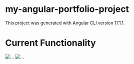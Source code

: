 # my-angular-portfolio-project

This project was generated with [Angular CLI](https://github.com/angular/angular-cli) version 17.1.1.

# Current Functionality
![...](https://github.com/pippin-29/my-angular-portfolio-project/blob/main/screenshots/Screenshot%202024-01-29%20at%2011.56.29%E2%80%AFam.png?raw=true)
![...](https://github.com/pippin-29/my-angular-portfolio-project/blob/main/screenshots/Screenshot%202024-01-29%20at%2011.56.48%E2%80%AFam.png?raw=true)